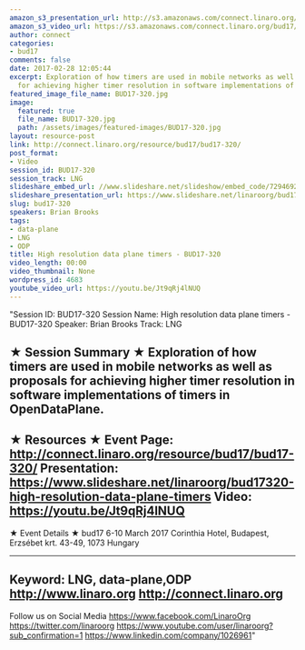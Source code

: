 ```yaml
---
amazon_s3_presentation_url: http://s3.amazonaws.com/connect.linaro.org/bud17/Presentations/BUD17-320%20-%20High%20Resolution%20Data%20Plane%20Timers.pdf
amazon_s3_video_url: https://s3.amazonaws.com/connect.linaro.org/bud17/Videos/Wednesday/BUD17-320%20High%20resolution%20data%20plane%20timers.mp4
author: connect
categories:
- bud17
comments: false
date: 2017-02-28 12:05:44
excerpt: Exploration of how timers are used in mobile networks as well as proposals
  for achieving higher timer resolution in software implementations of timers in OpenDataPlane.
featured_image_file_name: BUD17-320.jpg
image:
  featured: true
  file_name: BUD17-320.jpg
  path: /assets/images/featured-images/BUD17-320.jpg
layout: resource-post
link: http://connect.linaro.org/resource/bud17/bud17-320/
post_format:
- Video
session_id: BUD17-320
session_track: LNG
slideshare_embed_url: //www.slideshare.net/slideshow/embed_code/72946927
slideshare_presentation_url: https://www.slideshare.net/linaroorg/bud17320-high-resolution-data-plane-timers
slug: bud17-320
speakers: Brian Brooks
tags:
- data-plane
- LNG
- ODP
title: High resolution data plane timers - BUD17-320
video_length: 00:00
video_thumbnail: None
wordpress_id: 4683
youtube_video_url: https://youtu.be/Jt9qRj4lNUQ
---
```


"Session ID: BUD17-320
Session Name: High resolution data plane timers - BUD17-320
Speaker: Brian Brooks
Track: LNG


★ Session Summary ★
Exploration of how timers are used in mobile networks as well as proposals for achieving higher timer resolution in software implementations of timers in OpenDataPlane.
---------------------------------------------------
★ Resources ★
Event Page: http://connect.linaro.org/resource/bud17/bud17-320/
Presentation: https://www.slideshare.net/linaroorg/bud17320-high-resolution-data-plane-timers
Video: https://youtu.be/Jt9qRj4lNUQ
 ---------------------------------------------------

★ Event Details ★
bud17
6-10 March 2017
Corinthia Hotel, Budapest,
Erzsébet krt. 43-49,
1073 Hungary

---------------------------------------------------
Keyword: LNG, data-plane,ODP
http://www.linaro.org
http://connect.linaro.org
---------------------------------------------------
Follow us on Social Media
https://www.facebook.com/LinaroOrg
https://twitter.com/linaroorg
https://www.youtube.com/user/linaroorg?sub_confirmation=1
https://www.linkedin.com/company/1026961"